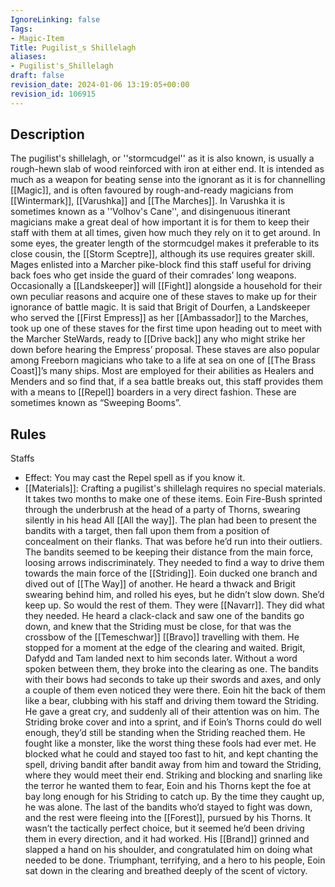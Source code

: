 ```yaml
---
IgnoreLinking: false
Tags:
- Magic-Item
Title: Pugilist_s Shillelagh
aliases:
- Pugilist's_Shillelagh
draft: false
revision_date: 2024-01-06 13:19:05+00:00
revision_id: 106915
---
```


## Description
The pugilist's shillelagh, or ''stormcudgel'' as it is also known, is usually a rough-hewn slab of wood reinforced with iron at either end. It is intended as much as a weapon for beating sense into the ignorant as it is for channelling [[Magic]], and is often favoured by rough-and-ready magicians from [[Wintermark]], [[Varushka]] and [[The Marches]]. In Varushka it is sometimes known as a ''Volhov's Cane'', and disingenuous itinerant magicians make a great deal of how important it is for them to keep their staff with them at all times, given how much they rely on it to get around.
In some eyes, the greater length of the stormcudgel makes it preferable to its close cousin, the [[Storm Sceptre]], although its use requires greater skill. Mages enlisted into a Marcher pike-block find this staff useful for driving back foes who get inside the guard of their comrades’ long weapons. Occasionally a [[Landskeeper]] will [[Fight]] alongside a household for their own peculiar reasons and acquire one of these staves to make up for their ignorance of battle magic. It is said that Brigit of Dourfen, a Landskeeper who served the [[First Empress]] as her [[Ambassador]] to the Marches, took up one of these staves for the first time upon heading out to meet with the Marcher SteWards, ready to [[Drive back]] any who might strike her down before hearing the Empress’ proposal.
These staves are also popular among Freeborn magicians who take to a life at sea on one of [[The Brass Coast]]’s many ships. Most are employed for their abilities as Healers and Menders and so find that, if a sea battle breaks out, this staff provides them with a means to [[Repel]] boarders in a very direct fashion. These are sometimes known as “Sweeping Booms”.
## Rules
Staffs
* Effect: You may cast the Repel spell as if you know it.
* [[Materials]]: Crafting a pugilist's shillelagh requires no special materials. It takes two months to make one of these items.
Eoin Fire-Bush sprinted through the underbrush at the head of a party of Thorns, swearing silently in his head All [[All the way]]. The plan had been to present the bandits with a target, then fall upon them from a position of concealment on their flanks.
That was before he’d run into their outliers. The bandits seemed to be keeping their distance from the main force, loosing arrows indiscriminately. They needed to find a way to drive them towards the main force of the [[Striding]].
Eoin ducked one branch and dived out of [[The Way]] of another. He heard a thwack and Brigit swearing behind him, and rolled his eyes, but he didn’t slow down. She’d keep up. So would the rest of them. They were [[Navarr]]. They did what they needed.
He heard a clack-clack and saw one of the bandits go down, and knew that the Striding must be close, for that was the crossbow of the [[Temeschwar]] [[Bravo]] travelling with them. He stopped for a moment at the edge of the clearing and waited. Brigit, Dafydd and Tam landed next to him seconds later.
Without a word spoken between them, they broke into the clearing as one. The bandits with their bows had seconds to take up their swords and axes, and only a couple of them even noticed they were there.
Eoin hit the back of them like a bear, clubbing with his staff and driving them toward the Striding. He gave a great cry, and suddenly all of their attention was on him. The Striding broke cover and into a sprint, and if Eoin’s Thorns could do well enough, they’d still be standing when the Striding reached them.
He fought like a monster, like the worst thing these fools had ever met. He blocked what he could and stayed too fast to hit, and kept chanting the spell, driving bandit after bandit away from him and toward the Striding, where they would meet their end. Striking and blocking and snarling like the terror he wanted them to fear, Eoin and his Thorns kept the foe at bay long enough for his Striding to catch up.
By the time they caught up, he was alone. The last of the bandits who’d stayed to fight was down, and the rest were fleeing into the [[Forest]], pursued by his Thorns. It wasn’t the tactically perfect choice, but it seemed he’d been driving them in every direction, and it had worked. His [[Brand]] grinned and slapped a hand on his shoulder, and congratulated him on doing what needed to be done.
Triumphant, terrifying, and a hero to his people, Eoin sat down in the clearing and breathed deeply of the scent of victory.